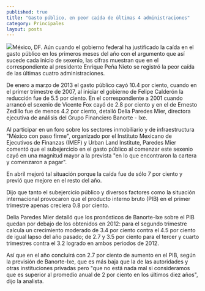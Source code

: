 ```yaml
---
published: true
title: "Gasto público, en peor caída de últimas 4 administraciones"
category: Principales
layout: posts
---
```


![](http://i.imgur.com/rcYTNtTm.jpg)México, DF. Aún cuando el gobierno federal ha justificado la caída en el gasto público en los primeros meses del año con el argumento que así sucede cada inicio de sexenio, las cifras muestran que en el correspondiente al presidente Enrique Peña Nieto se registró la peor caída de las últimas cuatro administraciones.

De enero a marzo de 2013 el gasto público cayó 10.4 por ciento, cuando en el primer trimestre de 2007, al iniciar el gobierno de Felipe Calderón la reducción fue de 5.5 por ciento. En el correspondiente a 2001 cuando arrancó el sexenio de Vicente Fox cayó de 2.8 por ciento y en el de Ernesto Zedillo fue de menos 4.2 por ciento, detalló Delia Paredes Mier, directora ejecutiva de análisis del Grupo Financiero Banorte - Ixe.

Al participar en un foro sobre los sectores inmobiliario y de infraestructura "México con paso firme", organizado por el Instituto Mexicano de Ejecutivos de Finanzas (IMEF) y Urban Land Institute, Paredes Mier comentó que el subejercicio en el gasto público al comenzar este sexenio cayó en una magnitud mayor a la prevista "en lo que encontraron la cartera y comenzaron a pagar".

En abril mejoró tal situación porque la caída fue de sólo 7 por ciento y previó que mejore en el resto del año.

Dijo que tanto el subejercicio público y diversos factores como la situación internacional provocaron que el producto interno bruto (PIB) en el primer trimestre apenas creciera 0.8 por ciento.

Delia Paredes Mier detalló que los pronósticos de Banorte-Ixe sobre el PIB quedan por debajo de los obtenidos en 2012: para el segundo trimestre calcula un crecimiento moderado de 3.4 por ciento contra el 4.5 por ciento de igual lapso del año pasado; de 2.7 y 3.5 por ciento para el tercer y cuarto trimestres contra el 3.2 logrado en ambos periodos de 2012.

Así que en el año concluirá con 2.7 por ciento de aumento en el PIB, según la previsión de Banorte-Ixe, que es más baja que la de las autoridades y otras instituciones privadas pero "que no está nada mal si consideramos que es superior al promedio anual de 2 por ciento en los últimos diez años", dijo la analista.

